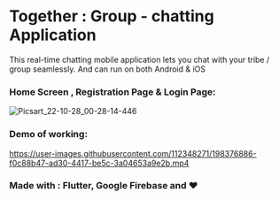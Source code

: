 # Together : Group - chatting Application 

This real-time chatting mobile application lets you chat with your tribe / group seamlessly. And can run on both Android & iOS

### Home Screen , Registration Page & Login Page:

![Picsart_22-10-28_00-28-14-446](https://user-images.githubusercontent.com/112348271/198376446-0cb5408d-86c6-4151-bd77-5f83e55cf19a.jpg)

### Demo of working:

https://user-images.githubusercontent.com/112348271/198376886-f0c88b47-ad30-4417-be5c-3a04653a9e2b.mp4


### Made with : Flutter, Google Firebase and ❤️
